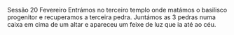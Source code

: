 Sessão 20 Fevereiro
Entrámos no terceiro templo onde matámos o basilisco progenitor e recuperamos a terceira pedra.
Juntámos as 3 pedras numa caixa em cima de um altar e apareceu um feixe de luz que ia até ao céu.






















